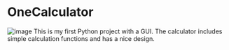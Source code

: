 # OneCalculator
![image](https://github.com/onemarc/OneCalculator/assets/110691813/016d882a-cb25-4e11-8145-dba76990e4ea)
This is my first Python project with a GUI. The calculator includes simple calculation functions and has a nice design.
